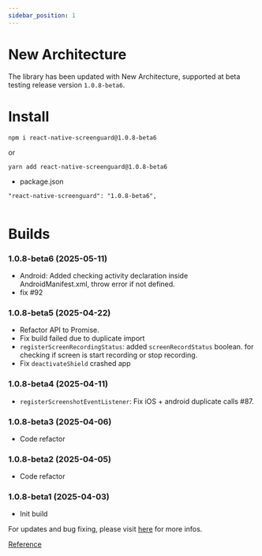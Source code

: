 ```yaml
---
sidebar_position: 1
---
```


# New Architecture 

The library has been updated with New Architecture, supported at beta testing release version `1.0.8-beta6`.

# Install 

```
npm i react-native-screenguard@1.0.8-beta6
```

or 

```
yarn add react-native-screenguard@1.0.8-beta6

```

- package.json

```
"react-native-screenguard": "1.0.8-beta6",
	
```

# Builds

### 1.0.8-beta6 (2025-05-11)
      
   - Android: Added checking activity declaration inside AndroidManifest.xml, throw error if not defined.
   - fix #92

### 1.0.8-beta5 (2025-04-22)

   - Refactor API to Promise.
   - Fix build failed due to duplicate import
   - `registerScreenRecordingStatus`: added `screenRecordStatus` boolean. for checking if screen is start recording or stop recording.
   - Fix `deactivateShield` crashed app

### 1.0.8-beta4 (2025-04-11)

   - `registerScreenshotEventListener`:  Fix iOS + android duplicate calls #87.
      
### 1.0.8-beta3 (2025-04-06)

   - Code refactor 
 
### 1.0.8-beta2 (2025-04-05)

   - Code refactor
     
### 1.0.8-beta1 (2025-04-03)

   - Init build

For updates and bug fixing, please visit [here](https://github.com/gbumps/react-native-screenguard/pull/85) for more infos.

[Reference](https://reactnative.dev/docs/the-new-architecture/landing-page)
